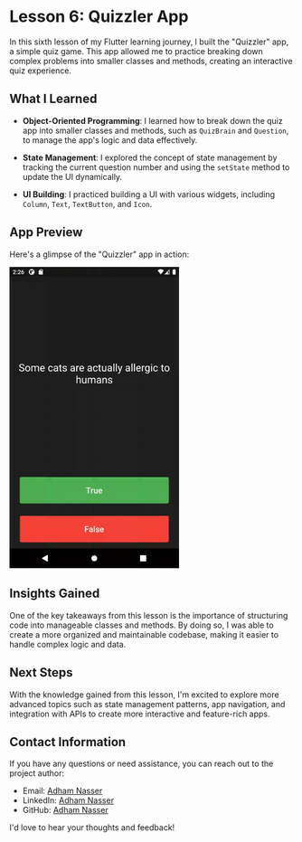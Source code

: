 # Lesson 6: Quizzler App

In this sixth lesson of my Flutter learning journey, I built the "Quizzler" app, a simple quiz game. This app allowed me to practice breaking down complex problems into smaller classes and methods, creating an interactive quiz experience.

## What I Learned

- **Object-Oriented Programming**: I learned how to break down the quiz app into smaller classes and methods, such as `QuizBrain` and `Question`, to manage the app's logic and data effectively.

- **State Management**: I explored the concept of state management by tracking the current question number and using the `setState` method to update the UI dynamically.

- **UI Building**: I practiced building a UI with various widgets, including `Column`, `Text`, `TextButton`, and `Icon`.

## App Preview

Here's a glimpse of the "Quizzler" app in action:

<img src="screenshots/app_preview.gif" alt="App Preview" width="300" />

## Insights Gained

One of the key takeaways from this lesson is the importance of structuring code into manageable classes and methods. By doing so, I was able to create a more organized and maintainable codebase, making it easier to handle complex logic and data.

## Next Steps

With the knowledge gained from this lesson, I'm excited to explore more advanced topics such as state management patterns, app navigation, and integration with APIs to create more interactive and feature-rich apps.

## Contact Information

If you have any questions or need assistance, you can reach out to the project author:

- Email: [Adham Nasser](mailto:adhamxiii22@gmail.com)
- LinkedIn: [Adham Nasser](https://www.linkedin.com/in/adhamxiii/)
- GitHub: [Adham Nasser](https://github.com/Adhamxiii)

I'd love to hear your thoughts and feedback!
